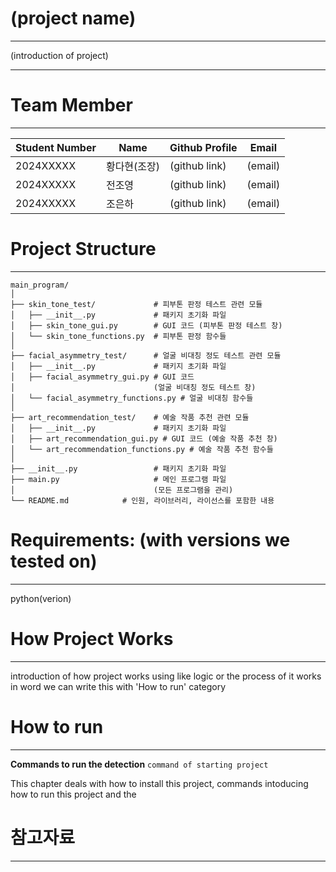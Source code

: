 # (project name)
---
(introduction of project)

---
# Team Member
---
|Student Number|Name|Github Profile|Email|
|--------------|----|--------------|-----|
|2024XXXXX|황다현(조장)|(github link)|(email)|
|2024XXXXX|전조영|(github link)|(email)|
|2024XXXXX|조은하|(github link)|(email)|

# Project Structure
---

```
main_program/
│
├── skin_tone_test/             # 피부톤 판정 테스트 관련 모듈
│   ├── __init__.py             # 패키지 초기화 파일
│   ├── skin_tone_gui.py        # GUI 코드 (피부톤 판정 테스트 창)
│   └── skin_tone_functions.py  # 피부톤 판정 함수들
│
├── facial_asymmetry_test/      # 얼굴 비대칭 정도 테스트 관련 모듈
│   ├── __init__.py             # 패키지 초기화 파일
│   ├── facial_asymmetry_gui.py # GUI 코드 
│                               (얼굴 비대칭 정도 테스트 창)
│   └── facial_asymmetry_functions.py # 얼굴 비대칭 함수들
│
├── art_recommendation_test/    # 예술 작품 추천 관련 모듈
│   ├── __init__.py             # 패키지 초기화 파일
│   ├── art_recommendation_gui.py # GUI 코드 (예술 작품 추천 창)
│   └── art_recommendation_functions.py # 예술 작품 추천 함수들
│
├── __init__.py                 # 패키지 초기화 파일
├── main.py                     # 메인 프로그램 파일 
│                               (모든 프로그램을 관리)
└── README.md            # 인원, 라이브러리, 라이선스를 포함한 내용
```

# Requirements: (with versions we tested on)
---
python(verion)

# How Project Works
---
introduction of how project works
using like logic or the process of it works in word
we can write this with 'How to run' category

# How to run
---
**Commands to run the detection**
```command of starting project```

This chapter deals with how to install this project, commands intoducing how to run this project and the 
# 참고자료
---
